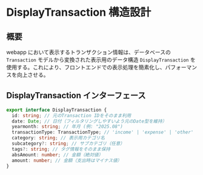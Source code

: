 # DisplayTransaction 構造設計

## 概要

webapp において表示するトランザクション情報は、データベースの `Transaction` モデルから変換された表示用のデータ構造 `DisplayTransaction` を使用する。これにより、フロントエンドでの表示処理を簡素化し、パフォーマンスを向上させる。

## DisplayTransaction インターフェース

```typescript
export interface DisplayTransaction {
  id: string; // 元のTransaction IDをそのまま利用
  date: Date; // 日付（フィルタリングしやすいよう元のDate型を維持）
  yearmonth: string; // 年月 (例: "2025.08")
  transactionType: TransactionType; // 'income' | 'expense' | 'other'
  category: string; // 表示用カテゴリ名
  subcategory?: string; // サブカテゴリ（任意）
  tags?: string; // タグ情報をそのまま保持
  absAmount: number; // 金額（絶対値）
  amount: number; // 金額（支出時はマイナス値）
}
```
